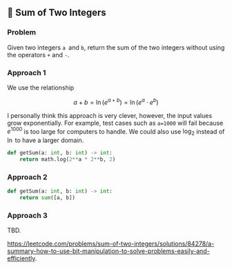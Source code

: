 ## :book: Sum of Two Integers

### Problem
Given two integers `a `and `b`, return the sum of the two integers without using the operators `+` and `-`.

### Approach 1
We use the relationship

$$
a+b=\ln(e^{a+b})=\ln(e^a\cdot e^b)
$$

I personally think this approach is very clever, however, the input values grow exponentially. For example, test cases such as `a=1000` will fail because $e^{1000}$ is too large for computers to handle. We could also use $\log_2$ instead of $\ln$ to have a larger domain.

```python
def getSum(a: int, b: int) -> int:
    return math.log(2**a * 2**b, 2)
```

### Approach 2
```python
def getSum(a: int, b: int) -> int:
    return sum([a, b])
```

### Approach 3
TBD. 

https://leetcode.com/problems/sum-of-two-integers/solutions/84278/a-summary-how-to-use-bit-manipulation-to-solve-problems-easily-and-efficiently.
